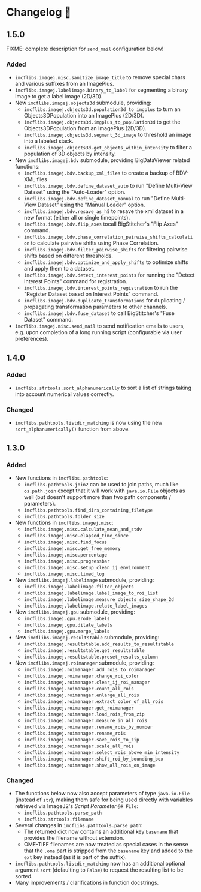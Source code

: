 # Changelog 🧾

<!-- markdownlint-disable MD024 (no-duplicate-header) -->

## 1.5.0

FIXME: complete description for `send_mail` configuration below!

### Added

* `imcflibs.imagej.misc.sanitize_image_title` to remove special chars and
  various suffixes from an ImagePlus.
* `imcflibs.imagej.labelimage.binary_to_label` for segmenting a binary image
  to get a label image (2D/3D).
* New `imcflibs.imagej.objects3d` submodule, providing:
  * `imcflibs.imagej.objects3d.population3d_to_imgplus` to turn
    an Objects3DPopulation into an ImagePlus (2D/3D).
  * `imcflibs.imagej.objects3d.imgplus_to_population3d` to get the
    Objects3DPopulation from an ImagePlus (2D/3D).
  * `imcflibs.imagej.objects3d.segment_3d_image` to threshold an image into a
    labeled stack.
  * `imcflibs.imagej.objects3d.get_objects_within_intensity` to filter a
    population of 3D objects by intensity.
* New `imcflibs.imagej.bdv` submodule, providing BigDataViewer related
  functions:
  * `imcflibs.imagej.bdv.backup_xml_files` to create a backup of BDV-XML files
  * `imcflibs.imagej.bdv.define_dataset_auto` to run "Define Multi-View Dataset"
    using the "Auto-Loader" option.
  * `imcflibs.imagej.bdv.define_dataset_manual` to run "Define Multi-View
    Dataset" using the "Manual Loader" option.
  * `imcflibs.imagej.bdv.resave_as_h5` to resave the xml dataset in a new format
    (either all or single timepoints).
  * `imcflibs.imagej.bdv.flip_axes` tocall BigStitcher's "Flip Axes" command.
  * `imcflibs.imagej.bdv.phase_correlation_pairwise_shifts_calculation` to
    calculate pairwise shifts using Phase Correlation.
  * `imcflibs.imagej.bdv.filter_pairwise_shifts` for filtering pairwise shifts
    based on different thresholds.
  * `imcflibs.imagej.bdv.optimize_and_apply_shifts` to optimize shifts and apply
    them to a dataset.
  * `imcflibs.imagej.bdv.detect_interest_points` for running the "Detect
    Interest Points" command for registration.
  * `imcflibs.imagej.bdv.interest_points_registration` to run the "Register
    Dataset based on Interest Points" command.
  * `imcflibs.imagej.bdv.duplicate_transformations` for duplicating /
    propagating transformation parameters to other channels.
  * `imcflibs.imagej.bdv.fuse_dataset` to call BigStitcher's "Fuse Dataset"
    command.
* `imcflibs.imagej.misc.send_mail` to send notification emails to users, e.g.
  upon completion of a long running script (configurable via user preferences).

## 1.4.0

### Added

* `imcflibs.strtools.sort_alphanumerically` to sort a list of strings taking
  into account numerical values correctly.

### Changed

* `imcflibs.pathtools.listdir_matching` is now using the new
  `sort_alphanumerically()` function from above.

## 1.3.0

### Added

* New functions in `imcflibs.pathtools`:
  * `imcflibs.pathtools.join2` can be used to join paths, much like
    `os.path.join` except that it will work with `java.io.File` objects as well
    (but doesn't support more than two path components / parameters).
  * `imcflibs.pathtools.find_dirs_containing_filetype`
  * `imcflibs.pathtools.folder_size`
* New functions in `imcflibs.imagej.misc`:
  * `imcflibs.imagej.misc.calculate_mean_and_stdv`
  * `imcflibs.imagej.misc.elapsed_time_since`
  * `imcflibs.imagej.misc.find_focus`
  * `imcflibs.imagej.misc.get_free_memory`
  * `imcflibs.imagej.misc.percentage`
  * `imcflibs.imagej.misc.progressbar`
  * `imcflibs.imagej.misc.setup_clean_ij_environment`
  * `imcflibs.imagej.misc.timed_log`
* New `imcflibs.imagej.labelimage` submodule, providing:
  * `imcflibs.imagej.labelimage.filter_objects`
  * `imcflibs.imagej.labelimage.label_image_to_roi_list`
  * `imcflibs.imagej.labelimage.measure_objects_size_shape_2d`
  * `imcflibs.imagej.labelimage.relate_label_images`
* New `imcflibs.imagej.gpu` submodule, providing:
  * `imcflibs.imagej.gpu.erode_labels`
  * `imcflibs.imagej.gpu.dilate_labels`
  * `imcflibs.imagej.gpu.merge_labels`
* New `imcflibs.imagej.resultstable` submodule, providing:
  * `imcflibs.imagej.resultstable.add_results_to_resultstable`
  * `imcflibs.imagej.resultstable.get_resultstable`
  * `imcflibs.imagej.resultstable.preset_results_column`
* New `imcflibs.imagej.roimanager` submodule, providing:
  * `imcflibs.imagej.roimanager.add_rois_to_roimanager`
  * `imcflibs.imagej.roimanager.change_roi_color`
  * `imcflibs.imagej.roimanager.clear_ij_roi_manager`
  * `imcflibs.imagej.roimanager.count_all_rois`
  * `imcflibs.imagej.roimanager.enlarge_all_rois`
  * `imcflibs.imagej.roimanager.extract_color_of_all_rois`
  * `imcflibs.imagej.roimanager.get_roimanager`
  * `imcflibs.imagej.roimanager.load_rois_from_zip`
  * `imcflibs.imagej.roimanager.measure_in_all_rois`
  * `imcflibs.imagej.roimanager.rename_rois_by_number`
  * `imcflibs.imagej.roimanager.rename_rois`
  * `imcflibs.imagej.roimanager.save_rois_to_zip`
  * `imcflibs.imagej.roimanager.scale_all_rois`
  * `imcflibs.imagej.roimanager.select_rois_above_min_intensity`
  * `imcflibs.imagej.roimanager.shift_roi_by_bounding_box`
  * `imcflibs.imagej.roimanager.show_all_rois_on_image`

### Changed

* The functions below now also accept parameters of type `java.io.File` (instead
  of `str`), making them safe for being used directly with variables retrieved
  via ImageJ2's *Script Parameter* `@# File`:
  * `imcflibs.pathtools.parse_path`
  * `imcflibs.strtools.filename`
* Several changes in `imcflibs.pathtools.parse_path`:
  * The returned dict now contains an additional key `basename` that provides
    the filename without extension.
  * OME-TIFF filenames are now treated as special cases in the sense that the
    `.ome` part is stripped from the `basename` key and added to the `ext` key
    instead (as it is part of the suffix).
* `imcflibs.pathtools.listdir_matching` now has an additional optional argument
  `sort` (defaulting to `False`) to request the resulting list to be sorted.
* Many improvements / clarifications in function docstrings.
